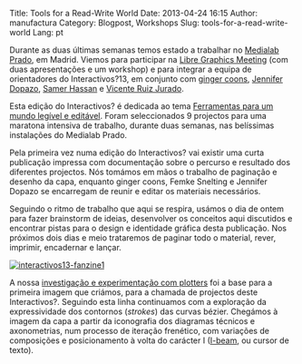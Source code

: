 Title: Tools for a Read-Write World
Date: 2013-04-24 16:15
Author: manufactura
Category: Blogpost, Workshops
Slug: tools-for-a-read-write-world
Lang: pt

Durante as duas últimas semanas temos estado a trabalhar no [Medialab
Prado](http://medialab-prado.es/), em Madrid. Viemos para participar na
[Libre Graphics Meeting](http://libregraphicsmeeting.org/2013/) (com
duas apresentações e um workshop) e para integrar a equipa de
orientadores do Interactivos?13, em conjunto com [ginger
coons](http://adaptstudio.ca), [Jennifer
Dopazo](http://www.jenniferdopazo.com/graphic/), [Samer
Hassan](http://samer.hassan.name) e [Vicente Ruiz
Jurado](http://medialab-prado.es/person/vicente_jurado).

Esta edição do Interactivos? é dedicada ao tema [Ferramentas para um
mundo legível e
editável](http://medialab-prado.es/article/future_tools). Foram
seleccionados 9 projectos para uma maratona intensiva de trabalho,
durante duas semanas, nas belíssimas instalações do Medialab Prado.

Pela primeira vez numa edição do Interactivos? vai existir uma curta
publicação impressa com documentação sobre o percurso e resultado dos
diferentes projectos. Nós tomámos em mãos o trabalho de paginação e
desenho da capa, enquanto ginger coons, Femke Snelting e Jennifer Dopazo
se encarregam de reunir e editar os materiais necessários.

Seguindo o ritmo de trabalho que aqui se respira, usámos o dia de ontem
para fazer brainstorm de ideias, desenvolver os conceitos aqui
discutidos e encontrar pistas para o design e identidade gráfica desta
publicação. Nos próximos dois dias e meio trataremos de paginar todo o
material, rever, imprimir, encadernar e lançar.

[![](http://blog.manufacturaindependente.org/wp-content/uploads/2013/04/interactivos13-fanzine1-1024x768.jpg "interactivos13-fanzine1")](http://blog.manufacturaindependente.org/wp-content/uploads/2013/04/interactivos13-fanzine1.jpg)

A nossa [investigação e experimentação com
plotters](http://blog.manufacturaindependente.org/2011/03/scheming-and-plotting/)
foi a base para a primeira imagem que criámos, para a chamada de
projectos deste Interactivos?. Seguindo esta linha continuamos com a
exploração da expressividade dos contornos (*strokes*) das curvas
bézier. Chegámos à imagem da capa a partir da iconografia dos diagramas
técnicos e axonometrias, num processo de iteração frenético, com
variações de composições e posicionamento à volta do carácter I
([I-beam](http://www.computerhope.com/jargon/i/ibeam.htm), ou cursor de
texto).

